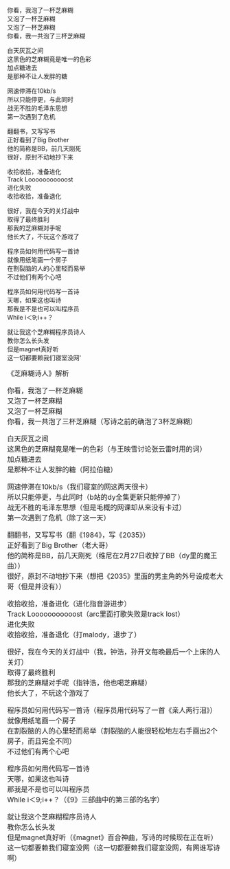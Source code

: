 

你看，我泡了一杯芝麻糊  
又泡了一杯芝麻糊  
又泡了一杯芝麻糊  
你看，我一共泡了三杯芝麻糊  
  
白天灰瓦之间  
这黑色的芝麻糊竟是唯一的色彩  
加点糖进去  
是那种不让人发胖的糖  
  
网速停滞在10kb/s  
所以只能停更，与此同时  
战无不胜的毛泽东思想  
第一次遇到了危机  
  
翻翻书，又写写书  
正好看到了Big Brother  
他的简称是BB，前几天刚死  
很好，原封不动地抄下来  
  
收拾收拾，准备进化  
Track Looooooooooost  
进化失败  
收拾收拾，准备退化  
  
很好，我在今天的关灯战中  
取得了最终胜利  
那我的芝麻糊对手呢  
他长大了，不玩这个游戏了  
  
程序员如何用代码写一首诗  
就像用纸笔画一个房子  
在割裂脑的人的心里轻而易举  
不过他们有两个心吧  
  
程序员如何用代码写一首诗  
天哪，如果这也叫诗  
那我是不是也可以叫程序员  
While i＜9;i++？  
  
就让我这个芝麻糊程序员诗人  
教你怎么长头发  
但是magnet真好听  
这一切都要赖我们寝室没网'  
  
  
<font size=3 >
《芝麻糊诗人》解析  
  
你看，我泡了一杯芝麻糊  
又泡了一杯芝麻糊  
又泡了一杯芝麻糊  
你看，我一共泡了三杯芝麻糊（写诗之前的确泡了3杯芝麻糊）  
  
白天灰瓦之间  
这黑色的芝麻糊竟是唯一的色彩（与王映雪讨论张云雷时用的词）  
加点糖进去  
是那种不让人发胖的糖（阿拉伯糖）  
  
网速停滞在10kb/s（我们寝室的网这两天很卡）  
所以只能停更，与此同时（b站的dy全集更新只能停掉了）  
战无不胜的毛泽东思想（但是毛概的网课却从来没有卡过）  
第一次遇到了危机（除了这一天）  
  
翻翻书，又写写书（翻《1984》，写《2035》）  
正好看到了Big Brother（老大哥）  
他的简称是BB，前几天刚死（维尼在2月27日收掉了BB（dy里的魔王曲））  
很好，原封不动地抄下来（想把《2035》里面的男主角的外号设成老大哥（但是并没有））  
  
收拾收拾，准备进化（进化指音游进步）  
Track Looooooooooost（arc里面打歌失败是track lost）  
进化失败  
收拾收拾，准备退化（打malody，退步了）  
  
很好，我在今天的关灯战中（我，钟浩，孙开文每晚最后一个上床的人关灯）  
取得了最终胜利  
那我的芝麻糊对手呢（指钟浩，他也喝芝麻糊）  
他长大了，不玩这个游戏了  
  
程序员如何用代码写一首诗（程序员用代码写了一首《亲人两行泪》）  
就像用纸笔画一个房子  
在割裂脑的人的心里轻而易举（割裂脑的人能很轻松地左右手画出2个房子，而且完全不同）  
不过他们有两个心吧  
  
程序员如何用代码写一首诗  
天哪，如果这也叫诗  
那我是不是也可以叫程序员  
While i＜9;i++？（《9》三部曲中的第三部的名字）  
  
就让我这个芝麻糊程序员诗人  
教你怎么长头发  
但是magnet真好听（《magnet》百合神曲，写诗的时候现在正在听）  
这一切都要赖我们寝室没网（这一切都要赖我们寝室没网，有网谁写诗啊）  
</font>
